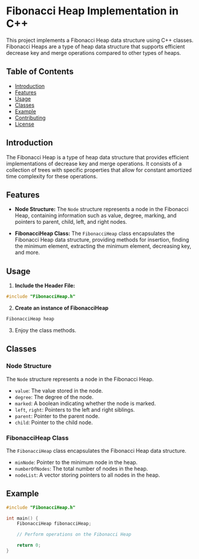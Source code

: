 # Fibonacci Heap Implementation in C++

This project implements a Fibonacci Heap data structure using C++ classes. Fibonacci Heaps are a type of heap data structure that supports efficient decrease key and merge operations compared to other types of heaps.

## Table of Contents

- [Introduction](#introduction)
- [Features](#features)
- [Usage](#usage)
- [Classes](#classes)
- [Example](#example)
- [Contributing](#contributing)
- [License](#license)

## Introduction

The Fibonacci Heap is a type of heap data structure that provides efficient implementations of decrease key and merge operations. It consists of a collection of trees with specific properties that allow for constant amortized time complexity for these operations.

## Features

- **Node Structure:** The `Node` structure represents a node in the Fibonacci Heap, containing information such as value, degree, marking, and pointers to parent, child, left, and right nodes.

- **FibonacciHeap Class:** The `FibonacciHeap` class encapsulates the Fibonacci Heap data structure, providing methods for insertion, finding the minimum element, extracting the minimum element, decreasing key, and more.

## Usage

1. **Include the Header File:**
```cpp
#include "FibonacciHeap.h"
```

2. **Create an instance of FibonacciHeap**
```cpp
FibonacciHeap heap
```

3. Enjoy the class methods.

## Classes

### Node Structure

The `Node` structure represents a node in the Fibonacci Heap.

- `value`: The value stored in the node.
- `degree`: The degree of the node.
- `marked`: A boolean indicating whether the node is marked.
- `left`, `right`: Pointers to the left and right siblings.
- `parent`: Pointer to the parent node.
- `child`: Pointer to the child node.

### FibonacciHeap Class

The `FibonacciHeap` class encapsulates the Fibonacci Heap data structure.

- `minNode`: Pointer to the minimum node in the heap.
- `numberOfNodes`: The total number of nodes in the heap.
- `nodeList`: A vector storing pointers to all nodes in the heap.

## Example

```cpp
#include "FibonacciHeap.h"

int main() {
    FibonacciHeap fibonacciHeap;

    // Perform operations on the Fibonacci Heap

    return 0;
}
